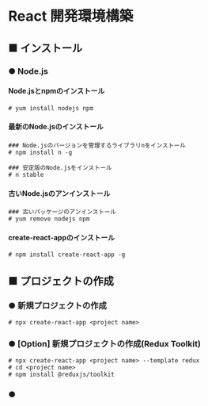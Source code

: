 # React 開発環境構築
## ■ インストール
### ● Node.js
#### Node.jsとnpmのインストール
```
# yum install nodejs npm
```
#### 最新のNode.jsのインストール
```
### Node.jsのバージョンを管理するライブラリnをインストール
# npm install n -g

### 安定版のNode.jsをインストール
# n stable
```
#### 古いNode.jsのアンインストール
```
### 古いパッケージのアンインストール
# yum remove nodejs npm
```
#### create-react-appのインストール
```
# npm install create-react-app -g
```

## ■ プロジェクトの作成
### ● 新規プロジェクトの作成
```
# npx create-react-app <project name>
```
### ● [Option] 新規プロジェクトの作成(Redux Toolkit)
```
# npx create-react-app <project name> --template redux
# cd <project name>
# npm install @reduxjs/toolkit
```
### ● 
